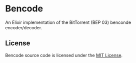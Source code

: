 # Bencode

An Elixir implementation of the BitTorrent (BEP 03) benconde encoder/decoder.

## License

Bencode source code is licensed under the [MIT License](LICENSE.md).
